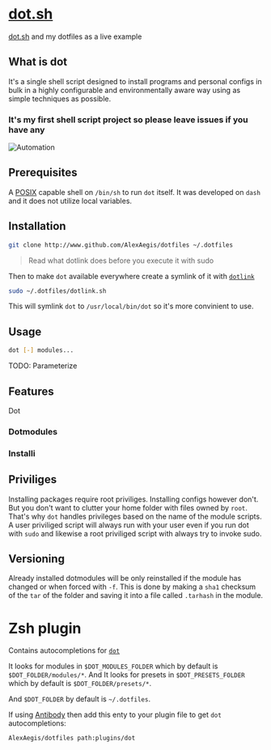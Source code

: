 # [dot.sh](./dot.sh)

[dot.sh](./dot.sh) and my dotfiles as a live example

## What is dot

It's a single shell script designed to install programs and personal configs
in bulk in a highly configurable and environmentally aware way using as simple
techniques as possible.

### It's my first shell script project so please leave issues if you have any

![Automation](https://imgs.xkcd.com/comics/automation.png)

## Prerequisites

A [POSIX](https://en.wikipedia.org/wiki/POSIX) capable shell on `/bin/sh`
to run `dot` itself. It was developed on `dash` and it does not utilize local variables.

## Installation

```sh
git clone http://www.github.com/AlexAegis/dotfiles ~/.dotfiles
```

> Read what dotlink does before you execute it with sudo

Then to make `dot` available everywhere create a symlink of it with
[`dotlink`](./dotlink.sh)

```sh
sudo ~/.dotfiles/dotlink.sh
```

This will symlink `dot` to `/usr/local/bin/dot` so it's more convinient to use.

## Usage

```sh
dot [-] modules...
```

TODO: Parameterize

## Features

Dot

### Dotmodules

### Installi

## Priviliges

Installing packages require root priviliges. Installing configs however don't.
But you don't want to clutter your home folder with files owned by `root`.
That's why `dot` handles privileges based on the name of the module scripts.
A user priviliged script will always run with your user even if you run dot with
`sudo` and likewise a root priviliged script with always try to invoke sudo.

## Versioning

Already installed dotmodules will be only reinstalled if the module has changed
or when forced with `-f`. This is done by making a `sha1` checksum of the `tar`
of the folder and saving it into a file called `.tarhash` in the module.

# Zsh plugin

Contains autocompletions for [`dot`](https://github.com/AlexAegis/dotfiles)

It looks for modules in `$DOT_MODULES_FOLDER` which by default
is `$DOT_FOLDER/modules/*`.
And It looks for presets in `$DOT_PRESETS_FOLDER` which by default
is `$DOT_FOLDER/presets/*`.

And `$DOT_FOLDER` by default is `~/.dotfiles`.

If using [Antibody](https://github.com/getantibody/antibody) then add
this enty to your plugin file to get `dot` autocompletions:

```sh
AlexAegis/dotfiles path:plugins/dot
```
